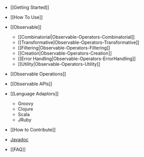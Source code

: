 * [[Getting Started]]
* [[How To Use]]

* [[Observable]]
  * [[Combinatorial|Observable-Operators-Combinatorial]]
  * [[Transformative|Observable-Operators-Transformative]]
  * [[Filtering|Observable-Operators-Filtering]]
  * [[Creation|Observable-Operators-Creation]]
  * [[Error Handling|Observable-Operators-ErrorHandling]]
  * [[Utility|Observable-Operators-Utility]]

* [[Observable Operations]]
* [[Observable APIs]]

* [[Language Adaptors]]
  * Groovy
  * Clojure
  * Scala
  * JRuby

* [[How to Contribute]]
* [Javadoc](http://netflix.github.com/RxJava/javadoc/)
* [[FAQ]]
